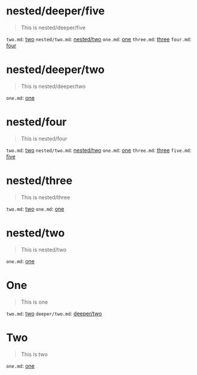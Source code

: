 # nested/deeper/five

> This is nested/deeper/five

`two.md`: [two](./test/links/nested/deeper/two.md)
`nested/two.md`: [nested/two](./nested/two.md)
`one.md`: [one](./test/links/one.md)
`three.md`: [three](./test/links/nested/three.md)
`four.md`: [four](./test/links/nested/four.md)

# nested/deeper/two

> This is nested/deeper/two

`one.md`: [one](./test/links/one.md)

# nested/four

> This is nested/four

`two.md`: [two](./test/links/nested/deeper/two.md)
`nested/two.md`: [nested/two](./nested/two.md)
`one.md`: [one](./test/links/one.md)
`three.md`: [three](./test/links/nested/three.md)
`five.md`: [five](./test/links/nested/deeper/five.md)


# nested/three

> This is nested/three

`two.md`: [two](./test/links/nested/deeper/two.md)
`one.md`: [one](./test/links/one.md)

# nested/two

> This is nested/two

`one.md`: [one](./test/links/one.md)

# One

> This is one

`two.md`: [two](./test/links/nested/deeper/two.md)
`deeper/two.md`: [deeper/two](./deeper/two.md)

# Two

> This is two

`one.md`: [one](./test/links/one.md)